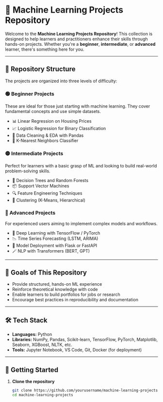 # 🧠 Machine Learning Projects Repository

Welcome to the **Machine Learning Projects Repository**! This collection is designed to help learners and practitioners enhance their skills through hands-on projects. Whether you're a **beginner**, **intermediate**, or **advanced** learner, there's something here for you.

---

## 📂 Repository Structure

The projects are organized into three levels of difficulty:

### 🟢 Beginner Projects
These are ideal for those just starting with machine learning. They cover fundamental concepts and use simple datasets.
- 📊 Linear Regression on Housing Prices
- 📈 Logistic Regression for Binary Classification
- 🧹 Data Cleaning & EDA with Pandas
- 🤖 K-Nearest Neighbors Classifier

### 🟡 Intermediate Projects
Perfect for learners with a basic grasp of ML and looking to build real-world problem-solving skills.
- 🌳 Decision Trees and Random Forests
- 📦 Support Vector Machines
- 🔍 Feature Engineering Techniques
- 🧬 Clustering (K-Means, Hierarchical)

### 🔴 Advanced Projects
For experienced users aiming to implement complex models and workflows.
- 🧠 Deep Learning with TensorFlow / PyTorch
- 📉 Time Series Forecasting (LSTM, ARIMA)
- 🎯 Model Deployment with Flask or FastAPI
- 🪄 NLP with Transformers (BERT, GPT)

---

## 📌 Goals of This Repository
- Provide structured, hands-on ML experience
- Reinforce theoretical knowledge with code
- Enable learners to build portfolios for jobs or research
- Encourage best practices in reproducibility and documentation

---

## 🛠 Tech Stack
- **Languages:** Python
- **Libraries:** NumPy, Pandas, Scikit-learn, TensorFlow, PyTorch, Matplotlib, Seaborn, XGBoost, NLTK, etc.
- **Tools:** Jupyter Notebook, VS Code, Git, Docker (for deployment)

---

## 🚀 Getting Started

1. **Clone the repository**
   ```bash
   git clone https://github.com/yourusername/machine-learning-projects.git
   cd machine-learning-projects
